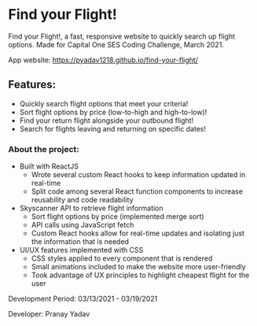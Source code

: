# Find your Flight!
Find your Flight!, a fast, responsive website to quickly search up flight options. Made for Capital One SES Coding Challenge, March 2021.

App website: https://pyadav1218.github.io/find-your-flight/

## Features:
- Quickly search flight options that meet your criteria!
- Sort flight options by price (low-to-high and high-to-low)!
- Find your return flight alongside your outbound flight!
- Search for flights leaving and returning on specific dates!


### About the project:
- Built with ReactJS
  - Wrote several custom React hooks to keep information updated in real-time
  - Split code among several React function components to increase reusability and code readability
- Skyscanner API to retrieve flight information
  - Sort flight options by price (implemented merge sort)
  - API calls using JavaScript fetch
  - Custom React hooks allow for real-time updates and isolating just the information that is needed
- UI/UX features implemented with CSS
  - CSS styles applied to every component that is rendered
  - Small animations included to make the website more user-friendly
  - Took advantage of UX principles to highlight cheapest flight for the user
 




Development Period: 03/13/2021 - 03/19/2021

Developer: Pranay Yadav
